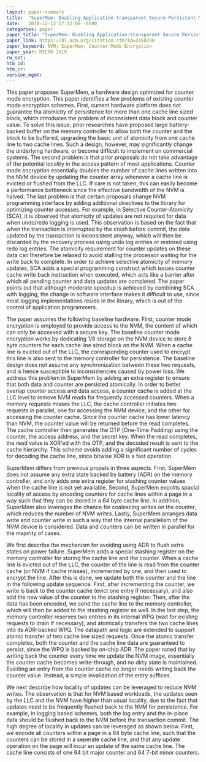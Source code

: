 ```yaml
---
layout: paper-summary
title:  "SuperMem: Enabling Application-transparent Secure Persistent Memory with Low Overheads"
date:   2019-12-12 17:12:00 -0500
categories: paper
paper_title: "SuperMem: Enabling Application-transparent Secure Persistent Memory with Low Overheads"
paper_link: https://dl.acm.org/citation.cfm?id=3358290
paper_keyword: NVM; SuperMem; Counter Mode Encryption
paper_year: MICRO 2019
rw_set:
htm_cd:
htm_cr:
version_mgmt:
---
```


This paper proposes SuperMem, a hardware design optimized for counter mode encryption. This paper identifies a few problems
of existing counter mode encryption schemes. First, current hardware platform does not guarantee tha atomicity of persistence
for more than one cache line sized block, which introduces the problem of inconsistent data block and counter value. To solve
this issue, prior researches have proposed large battery-backed buffer on the memory controller to allow both the counter
and the block to be buffered, upgrading the basic unit of atomicity from one cache line to two cache lines. Such a design,
however, may significantly change the underlying hardware, or become difficult to implement on commercial systems. 
The second problem is that prior proposals do not take advantage of the potential locality in the access pattern of most
applications. Counter mode encryption essentially doubles the number of cache lines written into the NVM device by updating
the counter array whenever a cache line is evicted or flushed from the LLC. If care is not taken, this can easily become
a performance bottleneck since the effective bandwidth of the NVM is halved. The last problem is that certain proposals 
change NVM programming interface by adding additional directives to the library for optimizing counter accesses. For example,
in Selective Counter-Atomicity (SCA), it is observed that atomicity of updates are not required for data when undo/redo logging
is used. This observation is based on the fact that when the transaction is interrupted by the crash before commit, the 
data updated by the transaction is inconsistent anyway, which will then be discarded by the recovery process using undo 
log entries or restored using redo log entries. The atomicity requirement for counter updates on these data can therefore 
be relaxed to avoid stalling the processor waiting for the write back to complete. In order to achieve selective atomicity
of memory updates, SCA adds a special programming construct which issues counter cache write back instruction when executed,
which acts like a barrier after which all pending counter and data updates are completed. The paper points out that although
moderate speedup is achieved by combining SCA with logging, the change in software interface makes it difficult to use, 
since most logging implementations reside in the library, which is out of the control of application programmers. 

The paper assumes the following baseline hardware. First, counter mode encryption is employed to provide access to the NVM, 
the content of which can only be accessed with a secure key. The baseline counter mode encryption works by dedicating 1/8
storage on the NVM device to store 8 byte counters for each cache line sized block on the NVM. When a cache line is evicted 
out of the LLC, the corresponding counter used to encrypt this line is also sent to the memory controller for persistence.
The baseline design does not assume any synchronization between these two requests, and is hence susceptible to inconsistencies
caused by power loss. We address this problem in SuperMem by adding an extra register to ensure that both data and counter
are persisted atomically. In order to better overlap counter access and data access, a counter cache is added at the LLC
level to remove NVM reads for frequently accessed counters. When a memory requests misses the LLC, the cache controller 
initiates two requests in parallel, one for accessing the NVM device, and the other for accessing the counter cache. Since
the counter cache has lower latency than NVM, the counter value will be returned before the read completes. The cache controller
then generates the OTP (One-Time Padding) using the counter, the access address, and the secret key. When the read completes,
the read value is XOR'ed with the OTP, and the decoded result is sent to the cache hierarchy. This scheme avoids adding
a significant number of cycles for decoding the cache line, since bitwise XOR is a fast operation. 

SuperMem differs from previous propals in three aspects. First, SuperMem does not assume any extra state backed by battery
(ADR) on the memory controller, and only adds one extra register for stashing counter values when the cache line is not
yet available. Second, SuperMem expolits spacial locality of access by encoding counters for cache lines within a page
in a way such that they can be stored in a 64 byte cache line. In addition, SuperMem also leverages the chance for 
coalescing writes on the counter, which reduces the number of NVM writes. Lastly, SuperMem arranges data write and counter
write in such a way that the internal parallelism of the NVM device is considered. Data and counters can be written in 
parallel for the majority of cases.

We first describe the mechanism for avoiding using ADR to flush extra states on power failure. SuperMem adds a special
stashing register on the memory controller for storing the cache line and the counter. When a cache line is evicted 
out of the LLC, the counter of the line is read from the counter cache (or NVM if cache misses), incremented by one, 
and then used to encrypt the line. After this is done, we update both the counter and the line in the following update 
sequence. First, after incrementing the counter, we write is back to the counter cache (evict one entry if necessary), 
and also add the new value of the counter to the stashing register. Then, after the data has been encoded, we send
the cache line to the memory controller, which will then be added to the stashing register as well. In the last
step, the memory controller reserves two entries in its internal WPQ (wait for existing requests to drain if necessary),
and atomically transfers the two cache lines into its ADR-backed WPQ. The datapath and logic are extended to support
atomic transfer of two cache line sized requests. Once the atomic transfer completes, both the counter and the cache
line data are guaranteed to persist, since the WPQ is backed by on-chip ADR. The paper noted that by writing back the 
counter every time we update the NVM image, essentially the counter cache becomes write-through, and no dirty state is 
maintained. Eviciting an entry from the counter cache no longer needs writing back the counter value. Instead, a simple
invalidation of the entry suffices.

We next describe how locality of updates can be leveraged to reduce NVM writes. The observation is that for NVM based
workloads, the updates seen by the LLC and the NVM have higher than usual locality, due to the fact that updates 
need to be frequently flushed back to the NVM for persistence. For example, in logging based schemes, both the log entry
and the in-place data should be flushed back to the NVM before the transaction commit. The high degree of locality in
updates can be leveraged as shown below. First, we encode all counters within a page in a 64 byte cache line, such that
the counters can be stored in a seperate cache line, and that any update operation on the page will incur an update of the 
same cache line. The cache line consists of one 64 bit major counter and 64 7-bit minor counters. 